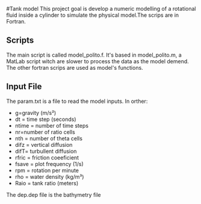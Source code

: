 #Tank model
This project goal is develop a numeric modelling of a rotational fluid inside a cylinder to simulate the physical model.The scrips are in Fortran.

## Scripts

The main script is called model_polito.f. It's based in model_polito.m, a MatLab script witch are slower to process the data as the model demend. The other fortran scrips are used as model's functions.

## Input File
The param.txt is a file to read the model inputs. In orther:
* g=gravity (m/s²)
* dt = time step (seconds)
* ntime = number of time steps
* nr=number of ratio cells
* nth = number of theta cells
* difz = vertical diffusion
* difT= turbullent diffusion
* rfric = friction coeeficient 
* fsave = plot frequency (1/s)
* rpm = rotation per minute 
* rho = water density (kg/m³)
* Raio = tank ratio (meters)

The dep.dep file is the bathymetry file 
